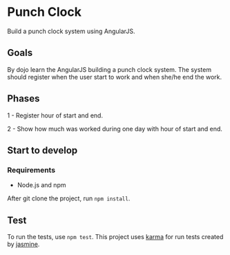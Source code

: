 # Punch Clock

Build a punch clock system using AngularJS.

## Goals

By dojo learn the AngularJS building a punch clock system.
The system should register when the user start to work and when she/he end the work.

## Phases

1 - Register hour of start and end.

2 - Show how much was worked during one day with hour of start and end.


## Start to develop

### Requirements

- Node.js and npm

After git clone the project, run ```npm install```.

## Test

To run the tests, use ```npm test```. This project uses [karma](http://karma-runner.github.io/) for run tests created by [jasmine](http://jasmine.github.io/).